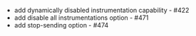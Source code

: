 * add dynamically disabled instrumentation capability - #422
* add disable all instrumentations option - #471
* add stop-sending option - #474
